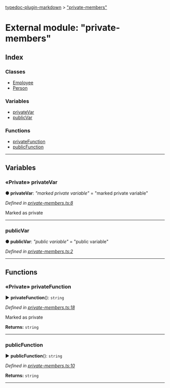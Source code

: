 [typedoc-plugin-markdown](../README.md) > ["private-members"](../modules/_private_members_.md)



# External module: "private-members"

## Index

### Classes

* [Employee](../classes/_private_members_.employee.md)
* [Person](../classes/_private_members_.person.md)


### Variables

* [privateVar](_private_members_.md#privatevar)
* [publicVar](_private_members_.md#publicvar)


### Functions

* [privateFunction](_private_members_.md#privatefunction)
* [publicFunction](_private_members_.md#publicfunction)



---
## Variables
<a id="privatevar"></a>

### «Private» privateVar

**●  privateVar**:  *"marked private variable"*  = "marked private variable"

*Defined in [private-members.ts:8](https://github.com/tgreyuk/typedoc-plugin-markdown/blob/master/tests/src/private-members.ts#L8)*



Marked as private




___

<a id="publicvar"></a>

###  publicVar

**●  publicVar**:  *"public variable"*  = "public variable"

*Defined in [private-members.ts:2](https://github.com/tgreyuk/typedoc-plugin-markdown/blob/master/tests/src/private-members.ts#L2)*





___


## Functions
<a id="privatefunction"></a>

### «Private» privateFunction

► **privateFunction**(): `string`



*Defined in [private-members.ts:18](https://github.com/tgreyuk/typedoc-plugin-markdown/blob/master/tests/src/private-members.ts#L18)*



Marked as private




**Returns:** `string`





___

<a id="publicfunction"></a>

###  publicFunction

► **publicFunction**(): `string`



*Defined in [private-members.ts:10](https://github.com/tgreyuk/typedoc-plugin-markdown/blob/master/tests/src/private-members.ts#L10)*





**Returns:** `string`





___



